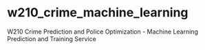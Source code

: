 # w210_crime_machine_learning
W210 Crime Prediction and Police Optimization - Machine Learning Prediction and Training Service
